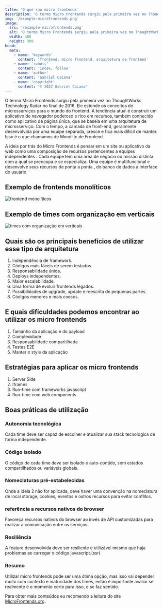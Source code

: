 ```yaml
---
title: 'O que são micro frontends'
description: 'O termo Micro Frontends surgiu pela primeira vez no ThoughtWorks Technology Radar no final de 2016. Ele estende os conceitos de microsserviços para o mundo do frontend.'
img: '/example-microfrontends.png'
image:
  src: '/example-microfrontends.png'
  alt: 'O termo Micro Frontends surgiu pela primeira vez no ThoughtWorks Technology Radar no final de 2016. Ele estende os conceitos de microsserviços para o mundo do frontend.'
  width: 400
  height: 300
head:
  meta:
    - name: 'keywords'
      content: 'frontend, micro frontend, arquitetura de frontend'
    - name: 'robots'
      content: 'index, follow'
    - name: 'author'
      content: 'Gabriel Caiana'
    - name: 'copyright'
      content: '© 2022 Gabriel Caiana'
---
```


O termo Micro Frontends surgiu pela primeira vez no ThoughtWorks Technology Radar no final de 2016. Ele estende os conceitos de microsserviços para o mundo do frontend. A tendência atual é construir um aplicativo de navegador poderoso e rico em recursos, também conhecido como aplicativo de página única, que se baseia em uma arquitetura de microsserviço. Com o tempo, a camada de front-end, geralmente desenvolvida por uma equipe separada, cresce e fica mais difícil de manter. Isso é o que chamamos de Monólito de Frontend.

A ideia por trás do Micro Frontends é pensar em um site ou aplicativo da web como uma composição de recursos pertencentes a equipes independentes . Cada equipe tem uma área de negócio ou missão distinta com a qual se preocupa e se especializa. Uma equipe é multifuncional e desenvolve seus recursos de ponta a ponta , do banco de dados à interface do usuário.

## Exemplo de frontends monolíticos

<img src="/frontend-monoliticos.png" alt="frontend monolíticos" />

## Exemplo de times com organização em verticais

<img src="/teams-microfronend.png" alt="times com organização em verticais" />

## Quais são os principais benefícios de utilizar esse tipo de arquitetura

1. Independência de framework.
2. Códigos mais fáceis de serem testados.
3. Responsabilidade única.
4. Deploys independentes.
5. Maior escalabilidade.
6. Uma forma de evoluir frontends legados.
7. Possibilidades de upgrade, update e reescrita de pequenas partes.
8. Códigos menores e mais coesos.

## E quais dificuldades podemos encontrar ao utilizar os micro frontends

1. Tamanho da aplicação e do payload
2. Complexidade
3. Responsabilidade compartilhada
4. Testes E2E
5. Manter o style da aplicação

## Estratégias para aplicar os micro frontends

1. Server Side
2. Iframes
3. Run-time com frameworks javascript
4. Run-time com web components

## Boas práticas de utilização

### Autonomia tecnológica

Cada time deve ser capaz de escolher e atualizar sua stack tecnologica de forma independente.

### Código isolado

O código de cada time deve ser isolado e auto-contido, sem estados compartilhados ou variáveis globais.

### Nomeclaturas pré-estabelecidas

Onde a ideia 2 não for aplicada, deve haver uma convenção na nomeclatura de local storage, cookies, eventos e outros recursos para evitar conflitos.

### referência a recursos nativos do browser

Favoreça recursos nativos do browser ao invés de API customizadas para realizar a comunicação entre os serviços

### Resiliência

A feature desenvolvida deve ser resiliente e utilizável mesmo que haja problemas ao carregar o código javascript.(ssr)

### Resumo

Utilizar micro frontends pode ser uma ótima opção, mas isso vai depender muito com contexto e maturidade dos times, então é importante avaliar se realmente é o momento certo para isso, e se faz sentido.

Para obter mais conteúdos eu recomendo a leitura do site [MicroFrontends.org](https://micro-frontends.org/).

